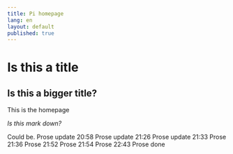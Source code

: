 ```yaml
---
title: Pi homepage
lang: en
layout: default
published: true
---
```



# Is this a title

## Is this a bigger title?

This is the homepage

*Is this mark down?*

Could be.
Prose update 20:58
Prose update 21:26
Prose update 21:33
Prose 21:36
Prose 21:52
Prose 21:54
Prose 22:43
Prose done





